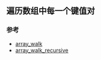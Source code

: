 ## 遍历数组中每一个键值对



### 参考

- [array_walk](http://php.net/manual/zh/function.array-walk.php)
- [array_walk_recursive](http://php.net/manual/zh/function.array-walk-recursive.php)
